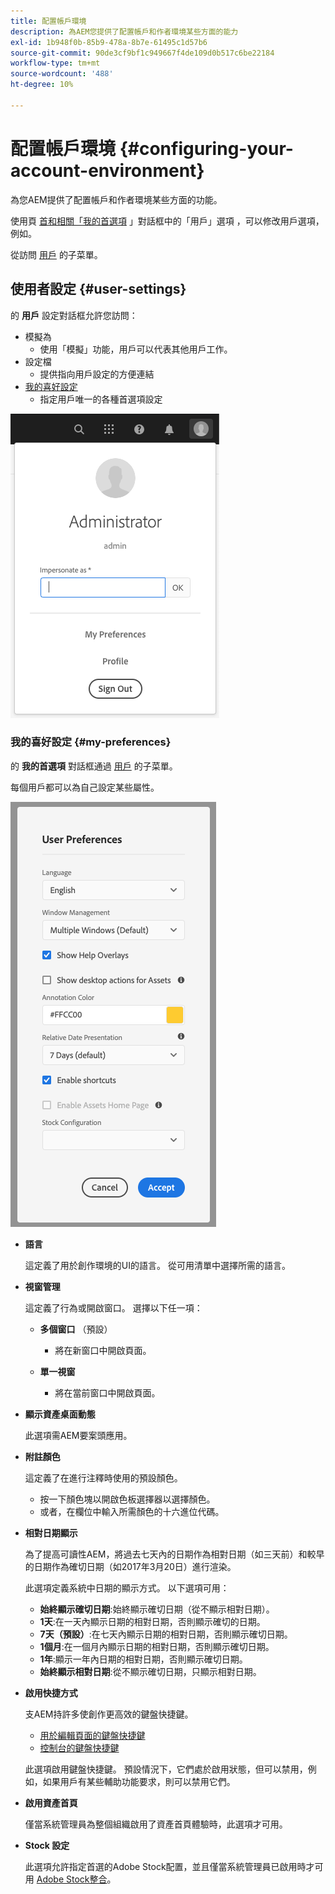 ```yaml
---
title: 配置帳戶環境
description: 為AEM您提供了配置帳戶和作者環境某些方面的能力
exl-id: 1b948f0b-85b9-478a-8b7e-61495c1d57b6
source-git-commit: 90de3cf9bf1c949667f4de109d0b517c6be22184
workflow-type: tm+mt
source-wordcount: '488'
ht-degree: 10%

---
```


# 配置帳戶環境 {#configuring-your-account-environment}

為您AEM提供了配置帳戶和作者環境某些方面的功能。

使用頁 [首和相關「我的首選項](#user-settings) 」對話框中的「用戶」選項 [](/help/sites-cloud/authoring/getting-started/basic-handling.md#the-header)[](#my-preferences) ，可以修改用戶選項，例如。

從訪問 [用戶](#user-settings) 的子菜單。

## 使用者設定 {#user-settings}

的 **用戶** 設定對話框允許您訪問：

* 模擬為
   * 使用「模擬」功能，用戶可以代表其他用戶工作。 <!--With the [Impersonate as](/help/sites-administering/security.md#impersonating-another-user) functionality, a user can work on behalf of another user.-->
* 設定檔
   * 提供指向用戶設定的方便連結 <!--Offers a convenient link to your [user settings](/help/sites-administering/security.md))-->
* [我的喜好設定](#my-preferences)
   * 指定用戶唯一的各種首選項設定

![用戶設定](/help/sites-cloud/authoring/assets/user-settings.png)

### 我的喜好設定 {#my-preferences}

的 **我的首選項** 對話框通過 [用戶](#user-settings) 的子菜單。

每個用戶都可以為自己設定某些屬性。

![我的喜好設定](/help/sites-cloud/authoring/assets/user-preferences.png)

* **語言**

   這定義了用於創作環境的UI的語言。 從可用清單中選擇所需的語言。

* **視窗管理**

   這定義了行為或開啟窗口。 選擇以下任一項：

   * **多個窗口** （預設）

      * 將在新窗口中開啟頁面。
   * **單一視窗**

      * 將在當前窗口中開啟頁面。


* **顯示資產桌面動態**

   此選項需AEM要案頭應用。

* **附註顏色**

   這定義了在進行注釋時使用的預設顏色。

   * 按一下顏色塊以開啟色板選擇器以選擇顏色。
   * 或者，在欄位中輸入所需顏色的十六進位代碼。

* **相對日期顯示**

   為了提高可讀性AEM，將過去七天內的日期作為相對日期（如三天前）和較早的日期作為確切日期（如2017年3月20日）進行渲染。

   此選項定義系統中日期的顯示方式。 以下選項可用：

   * **始終顯示確切日期**:始終顯示確切日期（從不顯示相對日期）。
   * **1天**:在一天內顯示日期的相對日期，否則顯示確切的日期。
   * **7天（預設）**:在七天內顯示日期的相對日期，否則顯示確切日期。
   * **1個月**:在一個月內顯示日期的相對日期，否則顯示確切日期。
   * **1年**:顯示一年內日期的相對日期，否則顯示確切日期。
   * **始終顯示相對日期**:從不顯示確切日期，只顯示相對日期。

* **啟用快捷方式**

   支AEM持許多使創作更高效的鍵盤快捷鍵。

   * [用於編輯頁面的鍵盤快捷鍵](/help/sites-cloud/authoring/fundamentals/keyboard-shortcuts.md)
   * [控制台的鍵盤快捷鍵](/help/sites-cloud/authoring/getting-started/keyboard-shortcuts.md)

   此選項啟用鍵盤快捷鍵。 預設情況下，它們處於啟用狀態，但可以禁用，例如，如果用戶有某些輔助功能要求，則可以禁用它們。

* **啟用資產首頁**

   僅當系統管理員為整個組織啟用了資產首頁體驗時，此選項才可用。

* **Stock 設定**

   此選項允許指定首選的Adobe Stock配置，並且僅當系統管理員已啟用時才可用 [Adobe Stock整合](/help/assets/aem-assets-adobe-stock.md)。
